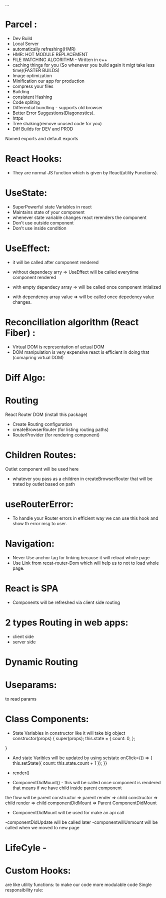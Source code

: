 ...

# Parcel :

- Dev Build
- Local Server
- automatically refreshing(HMR)
- HMR: HOT MODULE REPLACEMENT
- FILE WATCHING ALGORITHM - Written in c++
- caching things for you (So whenever you build again it migt take less time)(FASTER BUILDS)
- Image optimization
- Minification our app for production
- compress your files
- Building
- consistent Hashing
- Code spliting
- Differential bundling - supports old browser
- Better Error Suggestions(Diagonostics).
- https
- Tree shaking(remove unused code for you)
- Diff Builds for DEV and PROD

Named exports and default exports

# React Hooks:

- They are normal JS function which is given by React(utility Functions).

# UseState:

- SuperPowerful state Variables in react
- Maintains state of your component
- whenever state variable changes react rerenders the component
- Don't use outside component
- Don't use inside condition

# UseEffect:

- it will be called after component rendered

- without dependecy arry => UseEffect will be called everytime component rendered
- with empty dependecy array => will be called once component intialized
- with dependency array value => will be called once depedency value changes.

# Reconciliation algorithm (React Fiber) :

- Virtual DOM is representation of actual DOM
- DOM manipulation is very expensive react is efficient in doing that (comapring virtual DOM)

# Diff Algo:

# Routing

React Router DOM (install this package)

- Create Routing configuration
- createBrowserRouter (for listing routing paths)
- RouterProvider (for rendering component)

# Children Routes:

Outlet component will be used here

- whatever you pass as a children in createBrowserRouter that will be trated by outlet based on path

# useRouterError:

- To handle your Router errors in efficient way we can use this hook and show th error msg to user.

# Navigation:

- Never Use anchor tag for linking because it will reload whole page
- Use Link from recat-router-Dom which will help us to not to load whole page.

# React is SPA

- Components will be refreshed via client side routing

# 2 types Routing in web apps:

- client side
- server side

# Dynamic Routing

# Useparams:

to read params

# Class Components:

- State Variables in constructor like it will take big object
constructor(props) {
super(props);
this.state = {
count: 0,
};

}

- And state Varibles will be updated by using setstate
onClick={() => {
this.setState({ count: this.state.count + 1 });
}}

- render()

- ComponentDidMount() - this will be called once component is rendered that means if we have child inside parent component

the flow will be parent constructor => parent render => child constructor => child render => child componentDidMount => Parent ComponentDidMount

- ComponentDidMount will be used for make an api call

-componentDidUpdate will be called later
-componentwillUnmount will be called when we moved to new page


# LifeCyle -
<!-- 
Render phase:
  Parent Constructor
  Parent Render
    
    firstChild Constructor
    firstChild render

    SecondChild Constructor
    secondChild Phase

Commit Phase:
   <DOM updated in single batch instead of doing multiple times>

   first child componentDidMount called
   second child componentDidMount called
   parent componentDidMount called

 -->


 # Custom Hooks:
 are like utility functions: to make our code more  modulable code
 Single responsibility rule:
